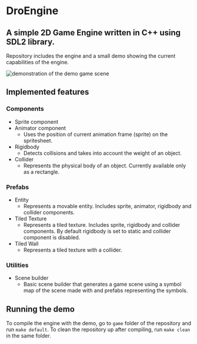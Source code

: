 # DroEngine

## A simple 2D Game Engine written in C++ using SDL2 library.

Repository includes the engine and a small demo showing the current capabilities of the engine.

![demonstration of the demo game scene](demo.gif)

## Implemented features

### Components
- Sprite component
- Animator component
  - Uses the position of current animation frame (sprite) on the spritesheet.
- Rigidbody
  - Detects collisions and takes into account the weight of an object.
- Collider
  - Represents the physical body of an object. Currently available only as a rectangle.

### Prefabs
- Entity
  - Represents a movable entity. Includes sprite, animator, rigidbody and collider components.
- Tiled Texture
  - Represents a tiled texture. Includes sprite, rigidbody and collider components. By default rigidbody is set to static and collider component is disabled.
- Tiled Wall
  - Represents a tiled texture with a collider.

### Utilities
- Scene builder
  - Basic scene builder that generates a game scene using a symbol map of the scene made with and prefabs representing the symbols.

## Running the demo
To compile the engine with the demo, go to `game` folder of the repository and run `make default`. To clean the repository up after compiling, run `make clean` in the same folder.